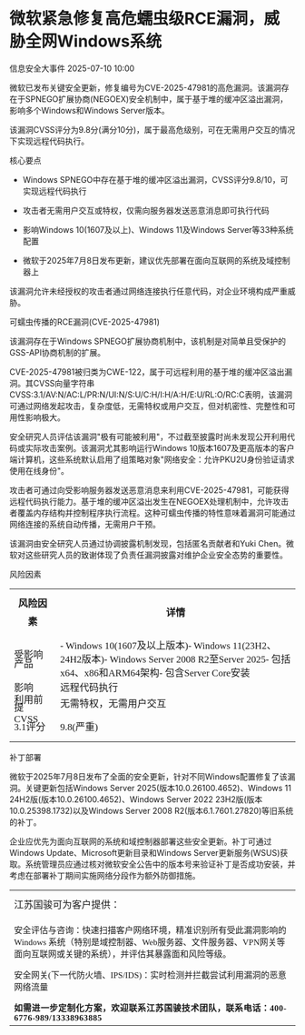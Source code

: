 #  微软紧急修复高危蠕虫级RCE漏洞，威胁全网Windows系统  
 信息安全大事件   2025-07-10 10:00  
  
微软已发布关键安全更新，修复编号为CVE-2025-47981的高危漏洞。该漏洞存在于SPNEGO扩展协商(NEGOEX)安全机制中，属于基于堆的缓冲区溢出漏洞，影响多个Windows和Windows Server版本。  
  
该漏洞CVSS评分为9.8分(满分10分)，属于最高危级别，可在无需用户交互的情况下实现远程代码执行。  
  
核心要点  
- Windows SPNEGO中存在基于堆的缓冲区溢出漏洞，CVSS评分9.8/10，可实现远程代码执行  
  
- 攻击者无需用户交互或特权，仅需向服务器发送恶意消息即可执行代码  
  
- 影响Windows 10(1607及以上)、Windows 11及Windows Server等33种系统配置  
  
- 微软于2025年7月8日发布更新，建议优先部署在面向互联网的系统及域控制器上  
  
该漏洞允许未经授权的攻击者通过网络连接执行任意代码，对企业环境构成严重威胁。  
  
可蠕虫传播的RCE漏洞(CVE-2025-47981)  
  
该漏洞存在于Windows SPNEGO扩展协商机制中，该机制是对简单且受保护的GSS-API协商机制的扩展。  
  
CVE-2025-47981被归类为CWE-122，属于可远程利用的基于堆的缓冲区溢出漏洞。其CVSS向量字符串CVSS:3.1/AV:N/AC:L/PR:N/UI:N/S:U/C:H/I:H/A:H/E:U/RL:O/RC:C表明，该漏洞可通过网络发起攻击，复杂度低，无需特权或用户交互，但对机密性、完整性和可用性影响极大。  
  
安全研究人员评估该漏洞"极有可能被利用"，不过截至披露时尚未发现公开利用代码或实际攻击案例。该漏洞尤其影响运行Windows 10版本1607及更高版本的客户端计算机，这些系统默认启用了组策略对象"网络安全：允许PKU2U身份验证请求使用在线身份"。  
  
攻击者可通过向受影响服务器发送恶意消息来利用CVE-2025-47981，可能获得远程代码执行能力。基于堆的缓冲区溢出发生在NEGOEX处理机制中，允许攻击者覆盖内存结构并控制程序执行流程。这种可蠕虫传播的特性意味着漏洞可能通过网络连接的系统自动传播，无需用户干预。  
  
该漏洞由安全研究人员通过协调披露机制发现，包括匿名贡献者和Yuki Chen。微软对这些研究人员的致谢体现了负责任漏洞披露对维护企业安全态势的重要性。  
  
风险因素  
<table><tbody><tr><td data-colwidth="202" style="border-color:#000000;"><section style="text-indent: 0px;margin-top: 8px;margin-bottom: 8px;line-height: 2em;text-align: center;"><span leaf="" style="font-family: 宋体;font-size: 10.5pt;"><span textstyle="" style="font-size: 17px;font-weight: bold;">风险因素</span></span></section></td><td data-colwidth="370" style="border-color:#000000;"><section style="text-indent: 0px;margin-top: 8px;margin-bottom: 8px;line-height: 2em;text-align: center;"><span leaf="" style="font-family: 宋体;font-size: 10.5pt;"><span textstyle="" style="font-size: 17px;font-weight: bold;">详情</span></span></section></td></tr><tr><td data-colwidth="202" style="border-color:#000000;"><section style="text-indent: 0px;margin: 0px;line-height: 1em;"><span leaf="" style="font-family: 宋体;font-size: 10.5pt;"><span textstyle="" style="font-size: 17px;">受影响产品</span></span></section></td><td data-colwidth="370" style="border-color:#000000;"><section style="text-indent: 0px;margin: 0px;line-height: 1.5em;"><span leaf="" style="text-indent: 0px;font-family: 宋体;font-size: 10.5pt;"><span textstyle="" style="font-size: 17px;">- Windows 10(1607及以上版本)- Windows 11(23H2、24H2版本)- Windows Server 2008 R2至Server 2025- 包括x64、x86和ARM64架构- 包含Server Core安装</span></span></section></td></tr><tr><td data-colwidth="202" style="border-color:#000000;"><section style="text-indent: 0px;margin: 0px;line-height: 1em;"><span leaf="" style="text-indent: 0px;line-height: 1em;font-family: 宋体;font-size: 10.5pt;"><span textstyle="" style="font-size: 17px;">影</span></span><span leaf="" style="font-family: 宋体;font-size: 10.5pt;"><span textstyle="" style="font-size: 17px;">响</span></span></section></td><td data-colwidth="370" style="border-color:#000000;"><section style="text-indent: 0px;margin: 0px;line-height: 1em;"><span leaf="" style="text-indent: 0px;line-height: 1em;font-family: 宋体;font-size: 10.5pt;"><span textstyle="" style="font-size: 17px;">远程代码执行</span></span></section></td></tr><tr><td data-colwidth="202" style="border-color:#000000;"><section style="text-indent: 0px;margin: 0px;line-height: 1em;"><span leaf="" style="text-indent: 0px;line-height: 1em;font-family: 宋体;font-size: 10.5pt;"><span textstyle="" style="font-size: 17px;">利用前提  </span></span></section></td><td data-colwidth="370" style="border-color:#000000;"><section><span leaf="" style="text-indent: 2em;line-height: 2em;font-family: 宋体;font-size: 10.5pt;"><span textstyle="" style="font-size: 17px;">无</span></span><span leaf="" style="text-indent: 0px;line-height: 1em;font-family: 宋体;font-size: 10.5pt;"><span textstyle="" style="font-size: 17px;">需特权，无需用户交互</span></span></section></td></tr><tr><td data-colwidth="202" style="border-color:#000000;"><section style="text-indent: 0px;margin: 0px;line-height: 1em;"><span leaf="" style="text-indent: 0px;line-height: 1em;font-family: 宋体;font-size: 10.5pt;"><span textstyle="" style="font-size: 17px;">CVSS 3.1评分   </span></span></section></td><td data-colwidth="370" style="border-color:#000000;"><section style="text-indent: 0px;margin: 0px;line-height: 1em;"><span leaf="" style="text-indent: 0px;line-height: 1em;font-family: 宋体;font-size: 10.5pt;"><span textstyle="" style="font-size: 17px;">9.8(严重)</span></span></section></td></tr></tbody></table>  
补丁部署  
  
微软于2025年7月8日发布了全面的安全更新，针对不同Windows配置修复了该漏洞。关键更新包括Windows Server 2025(版本10.0.26100.4652)、Windows 11 24H2版(版本10.0.26100.4652)、Windows Server 2022 23H2版(版本10.0.25398.1732)以及Windows Server 2008 R2(版本6.1.7601.27820)等旧系统的补丁。  
  
企业应优先为面向互联网的系统和域控制器部署这些安全更新。补丁可通过Windows Update、Microsoft更新目录和Windows Server更新服务(WSUS)获取。系统管理员应通过核对微软安全公告中的版本号来验证补丁是否成功安装，并考虑在部署补丁期间实施网络分段作为额外防御措施。  
  
  
<table><tbody><tr><td data-colwidth="576"><p style="text-indent: 0px;margin-top: 8px;margin-bottom: 8px;line-height: 2em;" data-pm-slice="4 4 []"><span style="font-family: 宋体;font-size: 10.5pt;"><font face="宋体"><span leaf=""><span textstyle="" style="font-size: 17px;">江苏国骏可为客户提供：</span></span></font></span></p><p data-pm-slice="0 0 []"><span style="mso-spacerun:&#39;yes&#39;;font-family:宋体;font-size:10.5000pt;mso-font-kerning:1.0000pt;"><font face="宋体"><span leaf=""><span textstyle="" style="font-size: 15px;">安全评估与咨询：快速扫描客户网络环境，精准识别所有受此漏洞影响的</span></span></font><font face="宋体"><span leaf=""><span textstyle="" style="font-size: 15px;">Windows 系统（特别是域控制器、Web服务器、文件服务器、VPN网关等面向互联网或关键的系统），并评估其暴露面和风险等级。</span></span></font></span><span style="mso-spacerun:&#39;yes&#39;;font-family:宋体;font-size:10.5000pt;mso-font-kerning:1.0000pt;"><o:p></o:p></span></p><p><span style="mso-spacerun:&#39;yes&#39;;font-family:宋体;font-size:10.5000pt;mso-font-kerning:1.0000pt;"><font face="宋体"><span leaf=""><span textstyle="" style="font-size: 15px;">安全网关</span></span></font><font face="宋体"><span leaf=""><span textstyle="" style="font-size: 15px;">(下一代防火墙、IPS/IDS)：实时检测并</span></span></font></span><span style="mso-spacerun:&#39;yes&#39;;font-family:宋体;font-size:10.5000pt;mso-font-kerning:1.0000pt;"><font face="宋体"><span leaf=""><span textstyle="" style="font-size: 15px;">拦截尝试利用漏洞的恶意网络流量</span></span></font></span></p><section><span style="color: rgba(0, 0, 0, 0.9);font-family: 宋体;font-size: 15px;font-style: normal;font-variant-ligatures: normal;font-variant-caps: normal;font-weight: 700;letter-spacing: 0.544px;orphans: 2;text-align: justify;text-indent: 0px;text-transform: none;widows: 2;word-spacing: 0px;-webkit-text-stroke-width: 0px;background-color: rgb(255, 255, 255);text-decoration-thickness: initial;text-decoration-style: initial;text-decoration-color: initial;display: inline !important;float: none;" data-pm-slice="0 0 []"><span leaf="">如需进一步定制化方案，欢迎联系江苏国骏技术团队，联系电话：400-6776-989/13338963885</span></span></section></td></tr></tbody></table>  
  
  
  

